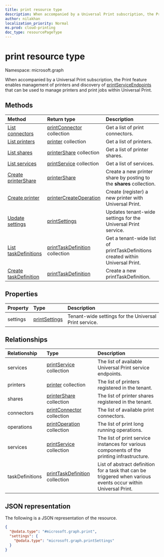```yaml
---
title: print resource type
description: When accompanied by a Universal Print subscription, the Print feature enables management of printers and discovery of printServiceEndpoints that can be used to manage printers and print jobs within Universal Print.
author: nilakhan
localization_priority: Normal
ms.prod: cloud-printing
doc_type: resourcePageType
---
```


# print resource type

Namespace: microsoft.graph

When accompanied by a Universal Print subscription, the Print feature enables management of printers and discovery of [printServiceEndpoints](printserviceendpoint.md) that can be used to manage printers and print jobs within Universal Print.

## Methods
|Method|Return type|Description|
|:---|:---|:---|
| [List connectors](../api/print-list-connectors.md) | [printConnector](printconnector.md) collection | Get a list of print connectors. |
| [List printers](../api/print-list-printers.md) | [printer](printer.md) collection | Get a list of printers. |
| [List shares](../api/print-list-shares.md) | [printerShare](printershare.md) collection | Get a list of printer shares. |
| [List services](../api/print-list-services.md) | [printService](printservice.md) collection | Get a list of services. |
| [Create printerShare](../api/print-post-shares.md) | [printerShare](printershare.md) | Create a new printer share by posting to the **shares** collection. |
| [Create printer](../api/printer-create.md) | [printerCreateOperation](printerCreateOperation.md) | Create (register) a new printer with Universal Print. |
| [Update settings](../api/print-update-settings.md) |  [printSettings](printsettings.md) | Updates tenant-wide settings for the Universal Print service. |
| [List taskDefinitions](../api/print-list-taskdefinitions.md) | [printTaskDefinition](printtaskdefinition.md) collection | Get a tenant-wide list of printTaskDefinitions created within Universal Print. |
| [Create taskDefinition](../api/print-post-taskdefinitions.md) | [printTaskDefinition](printtaskdefinition.md) | Create a new printTaskDefinition. |

## Properties
|Property|Type|Description|
|:---|:---|:---|
|settings|[printSettings](../resources/printsettings.md)|Tenant-wide settings for the Universal Print service.|

## Relationships
|Relationship|Type|Description|
|:---|:---|:---|
|services|[printService](printservice.md) collection|The list of available Universal Print service endpoints.|
|printers|[printer](printer.md) collection|The list of printers registered in the tenant.|
|shares|[printerShare](printershare.md) collection|The list of printer shares registered in the tenant.|
|connectors|[printConnector](printconnector.md) collection|The list of available print connectors.|
|operations|[printOperation](../resources/printoperation.md) collection|The list of print long running operations.|
|services|[printService](../resources/printservice.md) collection|The list of print service instances for various components of the printing infrastructure.|
|taskDefinitions|[printTaskDefinition](../resources/printtaskdefinition.md) collection|List of abstract definition for a task that can be triggered when various events occur within Universal Print.|

## JSON representation
The following is a JSON representation of the resource.
<!-- {
  "blockType": "resource",
  "keyProperty": "id",
  "@odata.type": "microsoft.graph.print",
  "openType": false
}
-->
``` json
{
  "@odata.type": "#microsoft.graph.print",
  "settings": {
    "@odata.type": "microsoft.graph.printSettings"
  }
}
```

